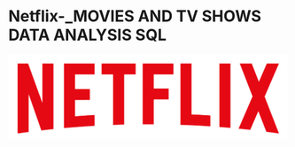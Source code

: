 # Netflix-_MOVIES AND TV SHOWS DATA ANALYSIS SQL

![Netflix](https://github.com/vigneshsethu/Netflix-_MYSQL/blob/main/logo.png)
